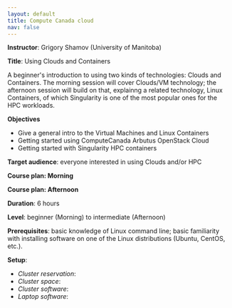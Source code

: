 ```yaml
---
layout: default
title: Compute Canada cloud
nav: false
---
```


**Instructor**: Grigory Shamov (University of Manitoba)

**Title**: Using Clouds and Containers

A beginner's introduction to using two kinds of technologies: Clouds and Containers. The morning session will cover Clouds/VM technology;  the afternoon session will build on that, explainng a related technology, Linux Containers, of which Singularity is one of the most popular ones for the HPC workloads.

**Objectives**
- Give a general intro to the Virtual Machines and Linux Containers
- Getting started using ComputeCanada Arbutus OpenStack Cloud
- Getting started with Singularity HPC containers 

**Target audience**: everyone interested in using Clouds and/or HPC

**Course plan: Morning**

**Course plan: Afternoon**

**Duration**: 6 hours

**Level**: beginner (Morning) to intermediate (Afternoon)

**Prerequisites**: basic knowledge of Linux command line; basic familiarity with installing software on one of the Linux distributions (Ubuntu, CentOS, etc.).

**Setup**:
- *Cluster reservation*:
- *Cluster space*:
- *Cluster software*:
- *Laptop software*:
